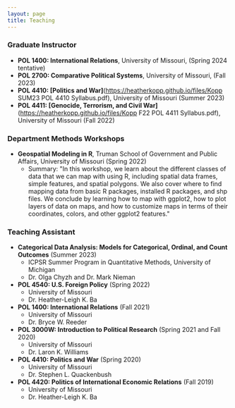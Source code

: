 ```yaml
---
layout: page
title: Teaching
---
```

### Graduate Instructor 
- __POL 1400: International Relations__, University of Missouri, (Spring 2024 tentative)
- __POL 2700: Comparative Political Systems__, University of Missouri, (Fall 2023) 
- __POL 4410: [Politics and War]__(https://heatherkopp.github.io/files/Kopp SUM23 POL 4410 Syllabus.pdf), University of Missouri (Summer 2023)
- __POL 4411: [Genocide, Terrorism, and Civil War]__(https://heatherkopp.github.io/files/Kopp F22 POL 4411 Syllabus.pdf), University of Missouri (Fall 2022)

### Department Methods Workshops
- __Geospatial Modeling in R__, Truman School of Government and Public Affairs, University of Missouri (Spring 2022)
    - Summary: "In this workshop, we learn about the different classes of data that we can map with using R, including spatial data frames, simple features, and spatial polygons. We also cover where to find mapping data from basic R packages, installed R packages, and shp files. We conclude by learning how to map with ggplot2, how to plot layers of data on maps, and how to customize maps in terms of their coordinates, colors, and other ggplot2 features."

### Teaching Assistant 
- __Categorical Data Analysis: Models for Categorical, Ordinal, and Count Outcomes__ (Summer 2023)
    - ICPSR Summer Program in Quantitative Methods, University of Michigan
    - Dr. Olga Chyzh and Dr. Mark Nieman
- __POL 4540: U.S. Foreign Policy__ (Spring 2022)
    - University of Missouri
    - Dr. Heather-Leigh K. Ba
- __POL 1400: International Relations__ (Fall 2021)
    - University of Missouri
    - Dr. Bryce W. Reeder
- __POL 3000W: Introduction to Political Research__ (Spring 2021 and Fall 2020)
    - University of Missouri
    - Dr. Laron K. Williams
- __POL 4410: Politics and War__ (Spring 2020)
    - University of Missouri
    - Dr. Stephen L. Quackenbush
- __POL 4420: Politics of International Economic Relations__ (Fall 2019)
    - University of Missouri
    - Dr. Heather-Leigh K. Ba

